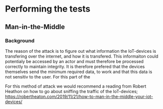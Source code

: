 # Performing the tests

## Man-in-the-Middle
### Background
The reason of the attack is to figure out what information the IoT-devices is transfering over the internet, and how it is transfered. This informaiton could potentialy be accessed by an actor and must therefore be processed correctly to maintain integrity. It is therefore prefered that the devices themselves send the minimum required data, to work and that this data is not sensitiv to the user. For this part of the 

For this method of attack we would recommend a reading from Robert Heathon on how to go about sniffing the traffic of the IoT-devices; https://robertheaton.com/2019/11/21/how-to-man-in-the-middle-your-iot-devices/

